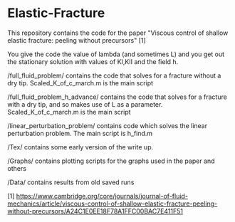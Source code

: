 # Elastic-Fracture
This repository contains the code for the paper "Viscous control of shallow
elastic fracture: peeling without precursors" [1]

You give the code the value of lambda (and sometimes L) and you get out the
stationary solution with values of KI,KII and the field h.

/full_fluid_problem/ contains the code that solves for a fracture without a
dry tip. Scaled_K_of_c_march.m is the main script

/full_fluid_problem_h_advance/ contains the code that solves for a fracture
with a dry tip, and so makes use of L as a parameter. Scaled_K_of_c_march.m 
is the main script

/linear_perturbation_problem/ contains code which solves the linear 
perturbation problem. The main script is h_find.m

/Tex/ contains some early version of the write up.

/Graphs/ contains plotting scripts for the graphs used in the paper and others

/Data/ contains results from old saved runs

[1] https://www.cambridge.org/core/journals/journal-of-fluid-mechanics/article/viscous-control-of-shallow-elastic-fracture-peeling-without-precursors/A24C1E0EE18F78A1FFC00BAC7E411F51

